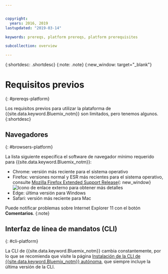 ```yaml
---


copyright:
  years: 2016, 2019
lastupdated: "2019-03-14"

keywords: prereqs, platform prereqs, platform prerequisites

subcollection: overview

---
```


{:shortdesc: .shortdesc}
{:note: .note}
{:new_window: target="_blank"}

# Requisitos previos
{: #prereqs-platform}

Los requisitos previos para utilizar la plataforma de {{site.data.keyword.Bluemix_notm}} son limitados, pero tenemos algunos.
{:shortdesc}

## Navegadores
{: #browsers-platform}

La lista siguiente especifica el software de navegador mínimo requerido para {{site.data.keyword.Bluemix_notm}}:

 * Chrome: versión más reciente para el sistema operativo
 * Firefox: versiones normal y ESR más recientes para el sistema operativo, consulte [Mozilla Firefox
Extended Support Release](https://www.mozilla.org/firefox/organizations/){: new_window} ![Icono de enlace externo](../icons/launch-glyph.svg "Icono de enlace externo") para obtener más detalles
 * Edge: última versión para Windows
 * Safari: versión más reciente para Mac
 
Puede notificar problemas sobre Internet Explorer 11 con el botón **Comentarios**.
{:note}

## Interfaz de línea de mandatos (CLI)
{: #cli-platform}

La CLI de {{site.data.keyword.Bluemix_notm}} cambia constantemente, por lo que se recomienda que visite la página [Instalación de la CLI de {{site.data.keyword.Bluemix_notm}} autónoma](/docs/cli/reference/ibmcloud/cloud-cli-install_use), que siempre incluye la última versión de la CLI.
